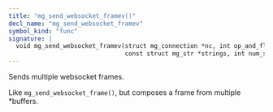 ```yaml
---
title: "mg_send_websocket_framev()"
decl_name: "mg_send_websocket_framev"
symbol_kind: "func"
signature: |
  void mg_send_websocket_framev(struct mg_connection *nc, int op_and_flags,
                                const struct mg_str *strings, int num_strings);
---
```


Sends multiple websocket frames.

Like `mg_send_websocket_frame()`, but composes a frame from multiple
*buffers. 

